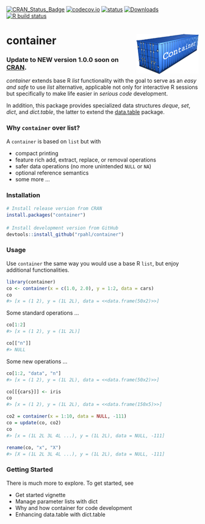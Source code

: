
<!-- README.md is generated from README.Rmd. Please edit that file -->
<!-- badges: start -->

[![CRAN\_Status\_Badge](http://www.r-pkg.org/badges/version/container)](https://cran.r-project.org/package=container)
[![codecov.io](https://codecov.io/github/rpahl/container/coverage.svg?branch=master)](https://codecov.io/github/rpahl/container?branch=master)
[![status](https://tinyverse.netlify.com/badge/container)](https://CRAN.R-project.org/package=container)
[![Downloads](http://cranlogs.r-pkg.org/badges/container)](http://www.r-pkg.org/pkg/container)
[![R build
status](https://github.com/rpahl/container/workflows/R-CMD-check/badge.svg)](https://github.com/rpahl/container/actions)
<!-- badges: end -->

# container <img src="images/logo.png" align="right" width="163" height="104"/>

### Update to NEW version 1.0.0 soon on [CRAN](https://cran.r-project.org/).

*container* extends base R *list* functionality with the goal to serve
as an *easy and safe* to use *list* alternative, applicable not only for
interactive R sessions but specifically to make life easier in *serious
code* development.

In addition, this package provides specialized data structures *deque*,
*set*, *dict*, and *dict.table*, the latter to extend the
[data.table](https://CRAN.R-project.org/package=data.table) package.

### Why `container` over list?

A `container` is based on `list` but with

-   compact printing
-   feature rich add, extract, replace, or removal operations
-   safer data operations (no more unintended `NULL` or `NA`)
-   optional reference semantics
-   some more …

### Installation

``` r
# Install release version from CRAN
install.packages("container")

# Install development version from GitHub
devtools::install_github("rpahl/container")
```

### Usage

Use `container` the same way you would use a base R `list`, but enjoy
additional functionalities.

``` r
library(container)
co <- container(x = c(1.0, 2.0), y = 1:2, data = cars)
co
#> [x = (1 2), y = (1L 2L), data = <<data.frame(50x2)>>]
```

Some standard operations …

``` r
co[1:2]
#> [x = (1 2), y = (1L 2L)]
```

``` r
co[["n"]]
#> NULL
```

Some new operations …

``` r
co[1:2, "data", "n"]
#> [x = (1 2), y = (1L 2L), data = <<data.frame(50x2)>>]
```

``` r
co[[{cars}]] <- iris
co
#> [x = (1 2), y = (1L 2L), data = <<data.frame(150x5)>>]
```

``` r
co2 = container(x = 1:10, data = NULL, -111)
co = update(co, co2)
co
#> [x = (1L 2L 3L 4L ...), y = (1L 2L), data = NULL, -111]
```

``` r
rename(co, "x", "X")
#> [X = (1L 2L 3L 4L ...), y = (1L 2L), data = NULL, -111]
```

### Getting Started

There is much more to explore. To get started, see

-   Get started vignette
-   Manage parameter lists with dict
-   Why and how container for code development
-   Enhancing data.table with dict.table
